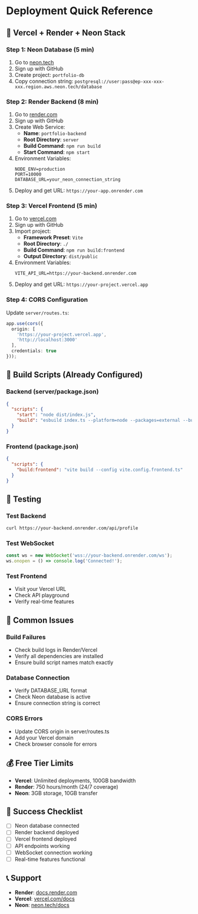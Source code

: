 # Deployment Quick Reference

## 🚀 Vercel + Render + Neon Stack

### Step 1: Neon Database (5 min)
1. Go to [neon.tech](https://neon.tech)
2. Sign up with GitHub
3. Create project: `portfolio-db`
4. Copy connection string: `postgresql://user:pass@ep-xxx-xxx-xxx.region.aws.neon.tech/database`

### Step 2: Render Backend (8 min)
1. Go to [render.com](https://render.com)
2. Sign up with GitHub
3. Create Web Service:
   - **Name**: `portfolio-backend`
   - **Root Directory**: `server`
   - **Build Command**: `npm run build`
   - **Start Command**: `npm start`
4. Environment Variables:
   ```
   NODE_ENV=production
   PORT=10000
   DATABASE_URL=your_neon_connection_string
   ```
5. Deploy and get URL: `https://your-app.onrender.com`

### Step 3: Vercel Frontend (5 min)
1. Go to [vercel.com](https://vercel.com)
2. Sign up with GitHub
3. Import project:
   - **Framework Preset**: `Vite`
   - **Root Directory**: `./`
   - **Build Command**: `npm run build:frontend`
   - **Output Directory**: `dist/public`
4. Environment Variables:
   ```
   VITE_API_URL=https://your-backend.onrender.com
   ```
5. Deploy and get URL: `https://your-project.vercel.app`

### Step 4: CORS Configuration
Update `server/routes.ts`:
```typescript
app.use(cors({
  origin: [
    'https://your-project.vercel.app',
    'http://localhost:3000'
  ],
  credentials: true
}));
```

## 🔧 Build Scripts (Already Configured)

### Backend (server/package.json)
```json
{
  "scripts": {
    "start": "node dist/index.js",
    "build": "esbuild index.ts --platform=node --packages=external --bundle --format=esm --outdir=dist"
  }
}
```

### Frontend (package.json)
```json
{
  "scripts": {
    "build:frontend": "vite build --config vite.config.frontend.ts"
  }
}
```

## 🧪 Testing

### Test Backend
```bash
curl https://your-backend.onrender.com/api/profile
```

### Test WebSocket
```javascript
const ws = new WebSocket('wss://your-backend.onrender.com/ws');
ws.onopen = () => console.log('Connected!');
```

### Test Frontend
- Visit your Vercel URL
- Check API playground
- Verify real-time features

## 🚨 Common Issues

### Build Failures
- Check build logs in Render/Vercel
- Verify all dependencies are installed
- Ensure build script names match exactly

### Database Connection
- Verify DATABASE_URL format
- Check Neon database is active
- Ensure connection string is correct

### CORS Errors
- Update CORS origin in server/routes.ts
- Add your Vercel domain
- Check browser console for errors

## 💰 Free Tier Limits
- **Vercel**: Unlimited deployments, 100GB bandwidth
- **Render**: 750 hours/month (24/7 coverage)
- **Neon**: 3GB storage, 10GB transfer

## 🎯 Success Checklist
- [ ] Neon database connected
- [ ] Render backend deployed
- [ ] Vercel frontend deployed
- [ ] API endpoints working
- [ ] WebSocket connection working
- [ ] Real-time features functional

## 📞 Support
- **Render**: [docs.render.com](https://docs.render.com)
- **Vercel**: [vercel.com/docs](https://vercel.com/docs)
- **Neon**: [neon.tech/docs](https://neon.tech/docs) 